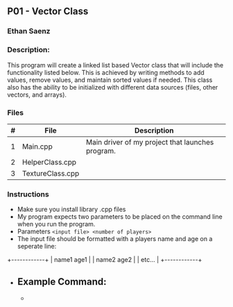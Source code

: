 ## P01 - Vector Class
### Ethan Saenz
### Description:

This program will create a linked list based Vector class that will include the functionality listed below. This is achieved by writing methods to add values, remove values, and maintain sorted values if needed. This class also has the ability to be initialized with different data sources (files, other vectors, and arrays).



### Files

|   #   | File             | Description                                        |
| :---: | ---------------- | -------------------------------------------------- |
|   1   | Main.cpp         | Main driver of my project that launches program.      |
|   2   | HelperClass.cpp  |          |
|   3   | TextureClass.cpp |  |

### Instructions

- Make sure you install library .cpp files
- My program expects two parameters to be placed on the command line when you run the program.
- Parameters `<input file> <number of players>`
- The input file should be formatted with a players name and age on a seperate line:

+------------+
| name1 age1 |
| name2 age2 |
| etc...     |
+------------+

- Example Command:
    - 
    - 

